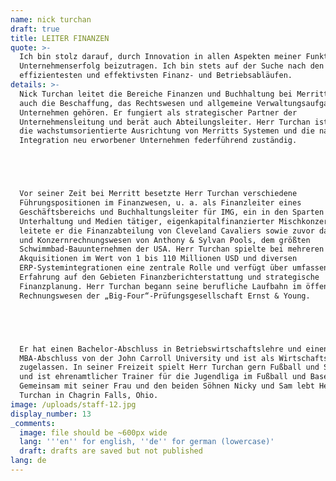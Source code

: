```yaml
---
name: nick turchan
draft: true
title: LEITER FINANZEN
quote: >-
  Ich bin stolz darauf, durch Innovation in allen Aspekten meiner Funktion zum
  Unternehmenserfolg beizutragen. Ich bin stets auf der Suche nach den
  effizientesten und effektivsten Finanz- und Betriebsabläufen.
details: >-
  Nick Turchan leitet die Bereiche Finanzen und Buchhaltung bei Merritt, wozu
  auch die Beschaffung, das Rechtswesen und allgemeine Verwaltungsaufgaben im
  Unternehmen gehören. Er fungiert als strategischer Partner der
  Unternehmensleitung und berät auch Abteilungsleiter. Herr Turchan ist auch für
  die wachstumsorientierte Ausrichtung von Merritts Systemen und die nahtlose
  Integration neu erworbener Unternehmen federführend zuständig.





  Vor seiner Zeit bei Merritt besetzte Herr Turchan verschiedene
  Führungspositionen im Finanzwesen, u. a. als Finanzleiter eines
  Geschäftsbereichs und Buchhaltungsleiter für IMG, ein in den Sparten Sport,
  Unterhaltung und Medien tätiger, eigenkapitalfinanzierter Mischkonzern. Zudem
  leitete er die Finanzabteilung von Cleveland Cavaliers sowie zuvor das Audit-
  und Konzernrechnungswesen von Anthony & Sylvan Pools, dem größten
  Schwimmbad-Bauunternehmen der USA. Herr Turchan spielte bei mehreren
  Akquisitionen im Wert von 1 bis 110 Millionen USD und diversen
  ERP-Systemintegrationen eine zentrale Rolle und verfügt über umfassende
  Erfahrung auf den Gebieten Finanzberichterstattung und strategische
  Finanzplanung. Herr Turchan begann seine berufliche Laufbahn im öffentlichen
  Rechnungswesen der „Big-Four“-Prüfungsgesellschaft Ernst & Young.





  Er hat einen Bachelor-Abschluss in Betriebswirtschaftslehre und einen
  MBA-Abschluss von der John Carroll University und ist als Wirtschaftsprüfer
  zugelassen. In seiner Freizeit spielt Herr Turchan gern Fußball und Softball
  und ist ehrenamtlicher Trainer für die Jugendliga im Fußball und Baseball.
  Gemeinsam mit seiner Frau und den beiden Söhnen Nicky und Sam lebt Herr
  Turchan in Chagrin Falls, Ohio.
image: /uploads/staff-12.jpg
display_number: 13
_comments:
  image: file should be ~600px wide
  lang: '''en'' for english, ''de'' for german (lowercase)'
  draft: drafts are saved but not published
lang: de
---
```


